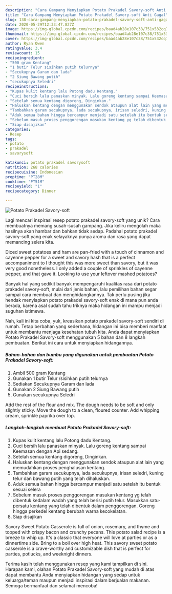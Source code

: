```yaml
---
description: "Cara Gampang Menyiapkan Potato Prakadel Savory-soft Anti Gagal"
title: "Cara Gampang Menyiapkan Potato Prakadel Savory-soft Anti Gagal"
slug: 138-cara-gampang-menyiapkan-potato-prakadel-savory-soft-anti-gagal
date: 2020-05-29T12:33:47.827Z
image: https://img-global.cpcdn.com/recipes/baad4ab28e107c38/751x532cq70/potato-prakadel-savory-soft-foto-resep-utama.jpg
thumbnail: https://img-global.cpcdn.com/recipes/baad4ab28e107c38/751x532cq70/potato-prakadel-savory-soft-foto-resep-utama.jpg
cover: https://img-global.cpcdn.com/recipes/baad4ab28e107c38/751x532cq70/potato-prakadel-savory-soft-foto-resep-utama.jpg
author: Ryan Owen
ratingvalue: 3.4
reviewcount: 15
recipeingredient:
- "500 gram Kentang"
- "1 butir Telur sisihkan putih telurnya"
- "Secukupnya Garam dan lada"
- "2 Siung Bawang putih"
- "secukupnya Seledri"
recipeinstructions:
- "Kupas kulit kentang lalu Potong dadu Kentang."
- "Cuci bersih lalu panaskan minyak. Lalu goreng kentang sampai Keemasan dengan Api sedang."
- "Setelah semua kentang digoreng, Dinginkan."
- "Haluskan kentang dengan menggunakan sendok ataupun alat lain yang memudahkan proses penghalusan kentang."
- "Tambahkan garam secukupnya, lada secukupnya, irisan seledri, kuning telur dan bawang putih yang telah dihaluskan."
- "Aduk semua bahan hingga bercampur menjadi satu setelah itu bentuk sesuai selera"
- "Sebelum masuk proses penggorengan masukan kentang yg telah dibentuk kedalam wadah yang telah berisi putih telur. Masukkan satu-persatu kentang yang telah dibentuk dalam penggorengan. Goreng hingga perkedel kentang berubah warna kecokelatan."
- "Siap disajikan"
categories:
- Resep
tags:
- potato
- prakadel
- savorysoft

katakunci: potato prakadel savorysoft 
nutrition: 268 calories
recipecuisine: Indonesian
preptime: "PT28M"
cooktime: "PT51M"
recipeyield: "1"
recipecategory: Dinner

---
```



![Potato Prakadel Savory-soft](https://img-global.cpcdn.com/recipes/baad4ab28e107c38/751x532cq70/potato-prakadel-savory-soft-foto-resep-utama.jpg)

Lagi mencari inspirasi resep potato prakadel savory-soft yang unik? Cara membuatnya memang susah-susah gampang. Jika keliru mengolah maka hasilnya akan hambar dan bahkan tidak sedap. Padahal potato prakadel savory-soft yang enak selayaknya punya aroma dan rasa yang dapat memancing selera kita.

Diced sweet potatoes and ham are pan-fried with a touch of cinnamon and cayenne pepper for a sweet and savory hash that is a perfect accompaniment to I thought this was more sweet than savory, but it was very good nonetheless. I only added a couple of sprinkles of cayenne pepper, and that gave it. Looking to use your leftover mashed potatoes?

Banyak hal yang sedikit banyak mempengaruhi kualitas rasa dari potato prakadel savory-soft, mulai dari jenis bahan, lalu pemilihan bahan segar sampai cara membuat dan menghidangkannya. Tak perlu pusing jika hendak menyiapkan potato prakadel savory-soft enak di mana pun anda berada, karena asal sudah tahu triknya maka hidangan ini mampu menjadi suguhan istimewa.


Nah, kali ini kita coba, yuk, kreasikan potato prakadel savory-soft sendiri di rumah. Tetap berbahan yang sederhana, hidangan ini bisa memberi manfaat untuk membantu menjaga kesehatan tubuh kita. Anda dapat menyiapkan Potato Prakadel Savory-soft menggunakan 5 bahan dan 8 langkah pembuatan. Berikut ini cara untuk menyiapkan hidangannya.

<!--inarticleads1-->

##### Bahan-bahan dan bumbu yang digunakan untuk pembuatan Potato Prakadel Savory-soft:

1. Ambil 500 gram Kentang
1. Gunakan 1 butir Telur /sisihkan putih telurnya
1. Sediakan Secukupnya Garam dan lada
1. Gunakan 2 Siung Bawang putih
1. Gunakan secukupnya Seledri


Add the rest of the flour and mix. The dough needs to be soft and only slightly sticky. Move the dough to a clean, floured counter. Add whipping cream, sprinkle paprika over top. 

<!--inarticleads2-->

##### Langkah-langkah membuat Potato Prakadel Savory-soft:

1. Kupas kulit kentang lalu Potong dadu Kentang.
1. Cuci bersih lalu panaskan minyak. Lalu goreng kentang sampai Keemasan dengan Api sedang.
1. Setelah semua kentang digoreng, Dinginkan.
1. Haluskan kentang dengan menggunakan sendok ataupun alat lain yang memudahkan proses penghalusan kentang.
1. Tambahkan garam secukupnya, lada secukupnya, irisan seledri, kuning telur dan bawang putih yang telah dihaluskan.
1. Aduk semua bahan hingga bercampur menjadi satu setelah itu bentuk sesuai selera
1. Sebelum masuk proses penggorengan masukan kentang yg telah dibentuk kedalam wadah yang telah berisi putih telur. Masukkan satu-persatu kentang yang telah dibentuk dalam penggorengan. Goreng hingga perkedel kentang berubah warna kecokelatan.
1. Siap disajikan


Savory Sweet Potato Casserole is full of onion, rosemary, and thyme and topped with crispy bacon and crunchy pecans. This potato salad recipe is a breeze to whip up. It&#39;s a classic that everyone will love at parties or as a dinnertime side. Bring to a boil over high heat. This savory sweet potato casserole is a crave-worthy and customizable dish that is perfect for parties, potlucks, and weeknight dinners. 

Terima kasih telah menggunakan resep yang kami tampilkan di sini. Harapan kami, olahan Potato Prakadel Savory-soft yang mudah di atas dapat membantu Anda menyiapkan hidangan yang sedap untuk keluarga/teman maupun menjadi inspirasi dalam berjualan makanan. Semoga bermanfaat dan selamat mencoba!
